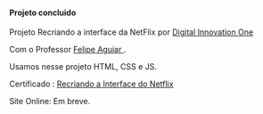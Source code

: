 <h4>Projeto concluido</h4>

Projeto Recriando a interface da NetFlix por <a href="https://digitalinnovation.one/sign-in"> Digital Innovation One</a>

Com o Professor <a href="https://github.com/felipeAguiarCode"> Felipe Aguiar <a>.
  
  Usamos nesse projeto HTML, CSS e JS. <br>
  
 Certificado : <a href="https://certificates.digitalinnovation.one/3142A2E2">Recriando a Interface do Netflix</a> 
  
  Site Online: Em breve. 
